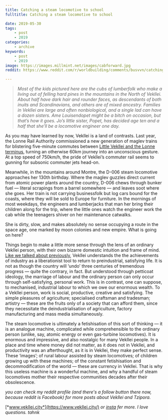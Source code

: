 ```yaml
---
title: Catching a steam locomotive to school
fulltitle: Catching a steam locomotive to school

date: 2019-05-30
tags:
    - post
    - 2019
categories:
    - archive
keywords:
    - post
    - 2019
image: https://images.millmint.net/images/cabforward.jpg
reddit: https://www.reddit.com/r/worldbuilding/comments/busvvn/catching_a_steam_locomotive_to_school/

---
```


>*Most of the kids pictured here are the cubs of lumberfolk who make a living out of felling hard pines in the mountains in the North of Vekllei. About half have dark hair and rounder faces, as descendants of both inuits and Scandinavians, and others are of mixed ancestry. Families in Vekllei are large and often nonbiological, and a single lad can have a dozen sisters. Ame Louisendopet might be a bitch on occasion, but that’s how it goes. Jo’s little sister, Popet, has decided age ten and a half that she’ll be a locomotive engineer one day.*

As you may have learned by now, Vekllei is a land of contrasts. Last year, the Lonne Rail Authority commissioned a new generation of maglev trains for blistering five-minute commutes between [Little Vekllei and the Lonne terminus](https://i1.wp.com/vekllei.city/wp-content/uploads/2018/11/img_0555.png?ssl=1), turning an otherwise 60km journey into an unconscious gesture. At a top speed of 750km/h, the pride of Vekllei’s commuter rail seems to gunning for subsonic commuter jets head-on.

Meanwhile, in the mountains around Montre, the D-006 steam locomotive approaches her 130th birthday. Where the maglev guzzles direct current from atomic power plants around the country, D-006 chews through bunker fuel — literal scrapings from a barrel somewhere — and leaves soot where she goes. Her train is not carrying businessfolk but log cars bound for the coasts, where they will be sold to Europe for furniture. In the mornings of most weekdays, the engineers and lumberjacks that man her bring their children along for the trip, where the little ones watch the engineer work the cab while the teenagers shiver on her maintenance catwalks.

She is dirty, slow, and makes absolutely no sense occupying a route in the space age, one marked by moon colonies and new empire. What is going on here?

Things begin to make a little more sense through the lens of an ordinary Vekllei person, with their own bizarre domestic intuition and frame of mind. [Like we talked about previously](https://www.reddit.com/r/worldbuilding/comments/blqcwl/utopia_the_participatory_economy_of_vekllei/), Vekllei understands the the achievements of industry as a liberationist tool to return to preindustrial, satisfying life. It is not as though the country will ‘undo’ three centuries of tremendous progress — quite the contrary, in fact. But understood through petticoat ideology, the marriage of labour and the ordinary person can only occur through self-satisfying, personal work. This is in contrast, one can suppose, to mechanised, industrial labour to which we owe our enormous wealth. To a Vekllei person, work is social, productive, creative and satisfying. The simple pleasures of agriculture; specialised craftsman and tradesman; artistry — these are the fruits only of a society that can afford them, since they necessitate the deindustrialisation of agriculture, factory manufacturing and mass media simultaneously.

The steam locomotive is ultimately a fetishisation of this sort of thinking — it is an analogue machine, complicated while comprehensible to the ordinary person (unlike, say, atomic energy or even gas-turbine locomotives). It is enormous and impressive, and also nostalgic for many Vekllei people. In a place and time where money did not matter, as it does not in Vekllei, and productivity was an afterthought, as it is in Vekllei, they make perfect sense. These ‘images’; of rural labour assisted by steam locomotives; of children growing up with these machines; of the constant fetishisation and decommodification of the world — these are currency in Vekllei. That is why this useless machine is a wonderful machine, and why a handful of steam locomotives mother their respective communities decades after their obsolescence.

*you can check my reddit profile (and there's a follow button there now, because reddit is Facebook) for more posts about Vekllei and Tzipora.*

[*www.vekllei.city*](https://www.vekllei.city/)  *or* [*insta*](https://www.instagram.com/melon.kony/) *fer more. I love questions. tahnk*
